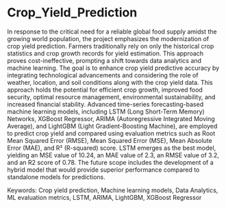 # Crop_Yield_Prediction

In response to the critical need for a reliable global food supply amidst the growing world population, the project emphasizes the modernization of crop yield prediction. Farmers traditionally rely on only the historical crop statistics and crop growth records for yield estimation. This approach proves cost-ineffective, prompting a shift towards data analytics and machine learning. The goal is to enhance crop yield predictive accuracy by integrating technological advancements and considering the role of weather, location, and soil conditions along with the crop yield data. This approach holds the potential for efficient crop growth, improved food security, optimal resource management, environmental sustainability, and increased financial stability. Advanced time-series forecasting-based machine learning models, including LSTM (Long Short-Term Memory) Networks, XGBoost Regressor, ARIMA (Autoregressive Integrated Moving Average), and LightGBM (Light Gradient-Boosting Machine), are employed to predict crop yield and compared using evaluation metrics such as Root Mean Squared Error (RMSE), Mean Squared Error (MSE), Mean Absolute Error (MAE), and R² (R-squared) score. LSTM emerges as the best model, yielding an MSE value of 10.24, an MAE value of 2.3, an RMSE value of 3.2, and an R2 score of 0.78. The future scope includes the development of a hybrid model that would provide superior performance compared to standalone models for predictions.

Keywords: Crop yield prediction, Machine learning models, Data Analytics, ML evaluation metrics, LSTM, ARIMA, LightGBM, XGBoost Regressor
